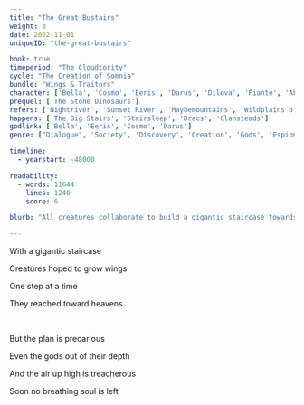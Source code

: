 ```yaml
---
title: "The Great Bustairs"
weight: 3
date: 2022-11-01
uniqueID: "the-great-bustairs"

book: true
timeperiod: "The Cloudtority"
cycle: "The Creation of Somnia"
bundle: "Wings & Traitors"
character: ['Bella', 'Cosmo', 'Eeris', 'Darus', 'Dilova', 'Fiante', 'Abrahon'] # might name them Primbird and Primturtle, or Ancient Bird and Ancient Turtle
prequel: ['The Stone Dinosaurs']
refers: ['Nightriver', 'Sunset River', 'Maybemountains', 'Wildplains of Wit', 'The Ghostbird', 'The Midterra Sea', 'Atheeni']
happens: ['The Big Stairs', 'Stairsleep', 'Dracs', 'Clansteads']
godlink: ['Bella', 'Eeris', 'Cosmo', 'Darus']
genre: ["Dialogue", 'Society', 'Discovery', 'Creation', 'Gods', 'Espionage', 'Crime', "Biology"]

timeline:
  - yearstart: -48000

readability:
  - words: 11644
    lines: 1240
    score: 6

blurb: "All creatures collaborate to build a gigantic staircase towards the heavens. The most impressive and tallest structure they ever made. The gods don't understand why, but they do know they aren't allowed to reach too high ... "

---
```


With a gigantic staircase

Creatures hoped to grow wings

One step at a time

They reached toward heavens

&nbsp;

But the plan is precarious

Even the gods out of their depth

And the air up high is treacherous

Soon no breathing soul is left